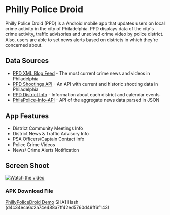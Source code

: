 # Philly Police Droid

Philly Police Droid (PPD) is a Android mobile app that updates users on local crime activity in the city of Philadelphia. PPD displays data of the city's crime activity, traffic advisories and unsolved crime video by police district. Also, users are able to set news alerts based on districts in which they're concerned about.


## Data Sources


* [PPD XML Blog Feed](https://pr.phillypolice.com/feed/) - The most current crime news and videos in Philadelphia
* [PPD Shootings API](https://cityofphiladelphia.carto.com/u/phl/tables/shootings/public) - An API with current and historic shooting data in Philadelphia
* [PPD District Info](http://www.phillypolice.com/districts/) - Information about each district and calendar events
* [PhilaPolice-Info-API](https://github.com/csskfulton/PhilaPolice-Info-API) - API of the aggregate news data parsed in JSON
 
## App Features


- District Community Meetings Info
- District News & Traffic Advisory Info
- PSA Officers/Captain Contact Info
- Police Crime Videos
- News/ Crime Alerts Notification


## Screen Shoot
[![Watch the video](https://i.imgur.com/eSQe3Rh.jpg)](https://i.imgur.com/eSQe3Rh.mp4)

### APK Download File
[PhillyPoliceDroid Demo](http://sensationalsettings.info/api/philly_police_droid_demo.apk)
SHA1 Hash (d4c34eca6c2a74e488a7ff42ed5760d49ff6f143)


